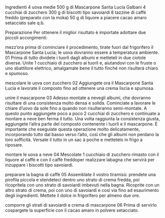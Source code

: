 Ingredienti
4 uova medie
500 g di Mascarpone Santa Lucia Galbani
4 cucchiai di zucchero
300 g di biscotti tipo savoiardi
8 tazzine di caffè freddo (preparato con la moka)
50 g di liquore a piacere
cacao amaro setacciato
sale q.b.

Preparazione
Per ottenere il miglior risultato è importate adottare due piccoli accorgimenti:

mezz’ora prima di cominciare il procedimento, tirate fuori dal frigorifero il Mascarpone Santa Lucia;
le uova dovranno essere a temperatura ambiente.
01
Prima di tutto dividete i tuorli dagli albumi e metteteli in due ciotole diverse.
Unite 1 cucchiaio di zucchero ai tuorli e, aiutandovi con le fruste o uno sbattitore elettrico, amalgamate bene il tutto finché non risulterà chiaro e spumoso.

mescolare le uova con zucchero
02
Aggiungete ora il Mascarpone Santa Lucia e lavorate il composto fino ad ottenere una crema liscia e spumosa.

unire il mascarpone
03
Adesso montate a nevegli albumi, che dovranno risultare di una consistenza molto densa e solida.
Cominciate a lavorare le chiare d’uovo da sole fino a quando non risulteranno semi-montate.
A questo punto aggiungete poco a poco 2 cucchiai di zucchero e continuate a montare a neve ben ferma il tutto.
Una volta raggiunta la consistenza giusta, aggiungete l’altra parte del composto contenente i tuorli e il mascarpone.
È importante che eseguiate questa operazione molto delicatamente, incorporando tutto dal basso verso l’alto, così che gli albumi non perdano la loro sofficità.
Versate il tutto in un sac à poche e mettetelo in frigo a riposare.

montare le uova a neve
04
Mescolate 1 cucchiaio di zucchero rimasto con il liquore al caffè e con il caffè freddoper realizzare labagna che servirà per inzuppare i biscotti tipo savoiardi.

preparare la bagna di caffè
05
Assemblate il vostro tiramisù: prendete una pirofila piccola e stendeteci dentro uno strato di crema fredda, poi ricopritela con uno strato di savoiardi imbevuti nella bagna.
Ricoprite con un altro strato di crema, poi con uno di savoiardi e così via fino ad esaurimento degli ingredienti.
Mettete il dolce in frigorifero per almeno due ore.

comporre gli strati di savoiardi e crema di mascarpone
06
Prima di servirlo cospargete la superficie con il cacao amaro in polvere setacciato.
